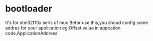 # bootloader
It's for stm32f10x seris of muc
Befor use this,you shoud config some addres for your application 
eg:Offset value in appcation code,ApplicationAddress 

